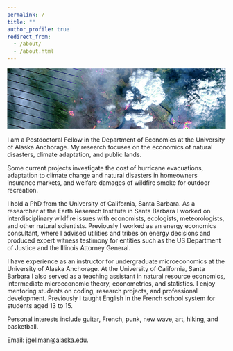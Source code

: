 ```yaml
---
permalink: /
title: ""
author_profile: true
redirect_from: 
  - /about/
  - /about.html
---
```


![](images/ft_mcmurray_wiki.png)

I am a Postdoctoral Fellow in the Department of Economics at the University of Alaska Anchorage. My research focuses on the economics of natural disasters, climate adaptation, and public lands. 

Some current projects investigate the cost of hurricane evacuations, adaptation to climate change and natural disasters in homeowners insurance markets, and welfare damages of wildfire smoke for outdoor recreation. 

I hold a PhD from the University of California, Santa Barbara. As a researcher at the Earth Research Institute in Santa Barbara I worked on interdisciplinary wildfire issues with economists, ecologists, meteorologists, and other natural scientists. Previously I worked as an energy economics consultant, where I advised utilities and tribes on energy decisions and produced expert witness testimony for entities such as the US Department of Justice and the Illinois Attorney General.

I have experience as an instructor for undergraduate microeconomics at the University of Alaska Anchorage. At the University of California, Santa Barbara I also served as a teaching assistant in natural resource economics, intermediate microeconomic theory, econometrics, and statistics. I enjoy mentoring students on coding, research projects, and professional development. Previously I taught English in the French school system for students aged 13 to 15.

Personal interests include guitar, French, punk, new wave, art, hiking, and basketball.

Email: jgellman@alaska.edu.